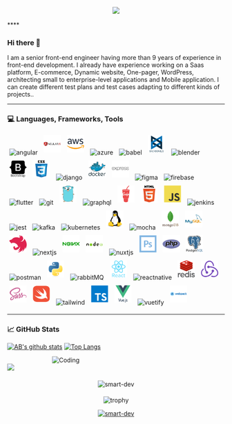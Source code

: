 <p align="center"> <img src="https://user-images.githubusercontent.com/120065120/212209674-07b3685e-1127-4f42-9871-3a423d343fa2.svg" /> </p>****

### Hi there 👋

I am a senior front-end engineer having more than 9 years of experience in front-end development.
I already have experience working on a Saas platform, E-commerce, Dynamic website, One-pager, WordPress, architecting small to enterprise-level applications and Mobile application. I can create different test plans and test cases adapting to different kinds of projects..


---

### 💻 Languages, Frameworks, Tools

<p float="left">
<img
  src="https://angular.io/assets/images/logos/angular/angular.svg"
  alt="angular"
  width="40"
  style="padding: 5px"
  algin="center"
/>
<img
  src="https://raw.githubusercontent.com/devicons/devicon/master/icons/angularjs/angularjs-original-wordmark.svg"
  alt="angularjs"
  width="40"
  style="padding: 5px"
  algin="center"
/>
<img
  src="https://raw.githubusercontent.com/devicons/devicon/master/icons/amazonwebservices/amazonwebservices-original-wordmark.svg"
  alt="aws"
  width="40"
  style="padding: 5px"
  algin="center"
/>
<img
  src="https://www.vectorlogo.zone/logos/microsoft_azure/microsoft_azure-icon.svg"
  alt="azure"
  width="40"
  style="padding: 5px"
  algin="center"
/>
<img
  src="https://www.vectorlogo.zone/logos/babeljs/babeljs-icon.svg"
  alt="babel"
  width="40"
  style="padding: 5px"
  algin="center"
/>
<img
  src="https://raw.githubusercontent.com/devicons/devicon/master/icons/backbonejs/backbonejs-original-wordmark.svg"
  alt="backbonejs"
  width="40"
  style="padding: 5px"
  algin="center"
/>
<img
  src="https://download.blender.org/branding/community/blender_community_badge_white.svg"
  alt="blender"
  width="40"
  style="padding: 5px"
  algin="center"
/>
<img
  src="https://raw.githubusercontent.com/devicons/devicon/master/icons/bootstrap/bootstrap-plain-wordmark.svg"
  alt="bootstrap"
  width="40"
  style="padding: 5px"
  algin="center"
/>
<img
  src="https://raw.githubusercontent.com/devicons/devicon/master/icons/css3/css3-original-wordmark.svg"
  alt="css3"
  width="40"
  style="padding: 5px"
  algin="center"
/>
<img
  src="https://cdn.worldvectorlogo.com/logos/django.svg"
  alt="django"
  width="40"
  style="padding: 5px"
  algin="center"
/>
<img
  src="https://raw.githubusercontent.com/devicons/devicon/master/icons/docker/docker-original-wordmark.svg"
  alt="docker"
  width="40"
  style="padding: 5px"
  algin="center"
/>
<img
  src="https://raw.githubusercontent.com/devicons/devicon/master/icons/express/express-original-wordmark.svg"
  alt="express"
  width="40"
  style="padding: 5px"
  algin="center"
/>
<img
  src="https://www.vectorlogo.zone/logos/figma/figma-icon.svg"
  alt="figma"
  width="40"
  style="padding: 5px"
  algin="center"
/>
<img
  src="https://www.vectorlogo.zone/logos/firebase/firebase-icon.svg"
  alt="firebase"
  width="40"
  style="padding: 5px"
  algin="center"
/>
<img
  src="https://www.vectorlogo.zone/logos/flutterio/flutterio-icon.svg"
  alt="flutter"
  width="40"
  style="padding: 5px"
  algin="center"
/>
<img
  src="https://www.vectorlogo.zone/logos/git-scm/git-scm-icon.svg"
  alt="git"
  width="40"
  style="padding: 5px"
  algin="center"
/>
<img
  src="https://raw.githubusercontent.com/devicons/devicon/master/icons/go/go-original.svg"
  alt="go"
  width="40"
  style="padding: 5px"
  algin="center"
/>
<img
  src="https://www.vectorlogo.zone/logos/graphql/graphql-icon.svg"
  alt="graphql"
  width="40"
  style="padding: 5px"
  algin="center"
/>
<img
  src="https://raw.githubusercontent.com/devicons/devicon/master/icons/gulp/gulp-plain.svg"
  alt="gulp"
  width="40"
  style="padding: 5px"
  algin="center"
/>
<img
  src="https://raw.githubusercontent.com/devicons/devicon/master/icons/html5/html5-original-wordmark.svg"
  alt="html5"
  width="40"
  style="padding: 5px"
  algin="center"
/>
<img
  src="https://raw.githubusercontent.com/devicons/devicon/master/icons/javascript/javascript-original.svg"
  alt="javascript"
  width="40"
  style="padding: 5px"
  algin="center"
/>
<img
  src="https://www.vectorlogo.zone/logos/jenkins/jenkins-icon.svg"
  alt="jenkins"
  width="40"
  style="padding: 5px"
  algin="center"
/>
<img
  src="https://www.vectorlogo.zone/logos/jestjsio/jestjsio-icon.svg"
  alt="jest"
  width="40"
  style="padding: 5px"
  algin="center"
/>
<img
  src="https://www.vectorlogo.zone/logos/apache_kafka/apache_kafka-icon.svg"
  alt="kafka"
  width="40"
  style="padding: 5px"
  algin="center"
/>
<img
  src="https://www.vectorlogo.zone/logos/kubernetes/kubernetes-icon.svg"
  alt="kubernetes"
  width="40"
  style="padding: 5px"
  algin="center"
/>
<img
  src="https://raw.githubusercontent.com/devicons/devicon/master/icons/linux/linux-original.svg"
  alt="linux"
  width="40"
  style="padding: 5px"
  algin="center"
/>
<img
  src="https://www.vectorlogo.zone/logos/mochajs/mochajs-icon.svg"
  alt="mocha"
  width="40"
  style="padding: 5px"
  algin="center"
/>
<img
  src="https://raw.githubusercontent.com/devicons/devicon/master/icons/mongodb/mongodb-original-wordmark.svg"
  alt="mongodb"
  width="40"
  style="padding: 5px"
  algin="center"
/>
<img
  src="https://raw.githubusercontent.com/devicons/devicon/master/icons/mysql/mysql-original-wordmark.svg"
  alt="mysql"
  width="40"
  style="padding: 5px"
  algin="center"
/>
<img
  src="https://raw.githubusercontent.com/devicons/devicon/master/icons/nestjs/nestjs-plain.svg"
  alt="nestjs"
  width="40"
  style="padding: 5px"
  algin="center"
/>
<img
  src="https://cdn.worldvectorlogo.com/logos/nextjs-2.svg"
  alt="nextjs"
  width="40"
  style="padding: 5px"
  algin="center"
/>
<img
  src="https://raw.githubusercontent.com/devicons/devicon/master/icons/nginx/nginx-original.svg"
  alt="nginx"
  width="40"
  style="padding: 5px"
  algin="center"
/>
<img
  src="https://raw.githubusercontent.com/devicons/devicon/master/icons/nodejs/nodejs-original-wordmark.svg"
  alt="nodejs"
  width="40"
  style="padding: 5px"
  algin="center"
/>
<img
  src="https://www.vectorlogo.zone/logos/nuxtjs/nuxtjs-icon.svg"
  alt="nuxtjs"
  width="40"
  style="padding: 5px"
  algin="center"
/>
<img
  src="https://raw.githubusercontent.com/devicons/devicon/master/icons/photoshop/photoshop-line.svg"
  alt="photoshop"
  width="40"
  style="padding: 5px"
  algin="center"
/>
<img
  src="https://raw.githubusercontent.com/devicons/devicon/master/icons/php/php-original.svg"
  alt="php"
  width="40"
  style="padding: 5px"
  algin="center"
/>
<img
  src="https://raw.githubusercontent.com/devicons/devicon/master/icons/postgresql/postgresql-original-wordmark.svg"
  alt="postgresql"
  width="40"
  style="padding: 5px"
  algin="center"
/>
<img
  src="https://www.vectorlogo.zone/logos/getpostman/getpostman-icon.svg"
  alt="postman"
  width="40"
  style="padding: 5px"
  algin="center"
/>
<img
  src="https://raw.githubusercontent.com/devicons/devicon/master/icons/python/python-original.svg"
  alt="python"
  width="40"
  style="padding: 5px"
  algin="center"
/>
<img
  src="https://www.vectorlogo.zone/logos/rabbitmq/rabbitmq-icon.svg"
  alt="rabbitMQ"
  width="40"
  style="padding: 5px"
  algin="center"
/>
<img
  src="https://raw.githubusercontent.com/devicons/devicon/master/icons/react/react-original-wordmark.svg"
  alt="react"
  width="40"
  style="padding: 5px"
  algin="center"
/>
<img
  src="https://reactnative.dev/img/header_logo.svg"
  alt="reactnative"
  width="40"
  style="padding: 5px"
  algin="center"
/>
<img
  src="https://raw.githubusercontent.com/devicons/devicon/master/icons/redis/redis-original-wordmark.svg"
  alt="redis"
  width="40"
  style="padding: 5px"
  algin="center"
/>
<img
  src="https://raw.githubusercontent.com/devicons/devicon/master/icons/redux/redux-original.svg"
  alt="redux"
  width="40"
  style="padding: 5px"
  algin="center"
/>
<img
  src="https://raw.githubusercontent.com/devicons/devicon/master/icons/sass/sass-original.svg"
  alt="sass"
  width="40"
  style="padding: 5px"
  algin="center"
/>
<img
  src="https://raw.githubusercontent.com/devicons/devicon/master/icons/swift/swift-original.svg"
  alt="swift"
  width="40"
  style="padding: 5px"
  algin="center"
/>
<img
  src="https://www.vectorlogo.zone/logos/tailwindcss/tailwindcss-icon.svg"
  alt="tailwind"
  width="40"
  style="padding: 5px"
  algin="center"
/>
<img
  src="https://raw.githubusercontent.com/devicons/devicon/master/icons/typescript/typescript-original.svg"
  alt="typescript"
  width="40"
  style="padding: 5px"
  algin="center"
/>
<img
  src="https://raw.githubusercontent.com/devicons/devicon/master/icons/vuejs/vuejs-original-wordmark.svg"
  alt="vuejs"
  width="40"
  style="padding: 5px"
  algin="center"
/>
<img
  src="https://bestofjs.org/logos/vuetify.svg"
  alt="vuetify"
  width="40"
  style="padding: 5px"
  algin="center"
/>
<img
  src="https://raw.githubusercontent.com/devicons/devicon/d00d0969292a6569d45b06d3f400f463a0107b0d/icons/webpack/webpack-original-wordmark.svg"
  alt="webpack"
  width="40"
  style="padding: 5px"
  algin="center"
/>
</p>

---

### 📈 GitHub Stats 

[![AB's github stats](https://github-readme-stats.vercel.app/api?username=furious-monkey&count_private=true&show_icons=true)](https://github.com/anuraghazra/github-readme-stats)
[![Top Langs](https://github-readme-stats.vercel.app/api/top-langs/?username=furious-monkey&layout=compact&langs_count=10)](https://github.com/anuraghazra/github-readme-stats)

<img align="right" alt="Coding" width="400" src="https://media.giphy.com/media/qgQUggAC3Pfv687qPC/giphy.gif"><br />
<img src="https://github-readme-stats.vercel.app/api/top-langs/?username=furious-monkey&theme=blue-green">
<p align="center" style='margin:20px'> <img src="https://komarev.com/ghpvc/?username=furious-monkey=Profile%20views&color=0e75b6&style=flat" alt="smart-dev" width='200'/> </p>

<p align="center"> <img width='100' src="https://user-images.githubusercontent.com/120065120/212206843-cf86b9c1-9557-4f3e-a49b-f54ba1703e05.png" alt="trophy" /> </p>

<p align="center"> <a href="https://github.com/ryo-ma/github-profile-trophy"><img src="https://github-profile-trophy.vercel.app/?username=furious-monkey&theme=onedark" alt="smart-dev" /></a> </p>
